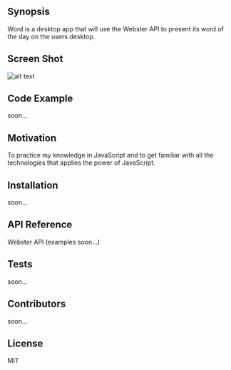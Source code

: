 ## Synopsis

Word is a desktop app that will use the Webster API to present its word of the day on the users desktop.

## Screen Shot
![alt text](http://i.imgur.com/LNMhsAA.png "Word app on my desktop")

## Code Example

soon...

## Motivation

To practice my knowledge in JavaScript and to get familiar with all the technologies that applies the power of JavaScript.

## Installation

soon...

## API Reference

Webster API (examples soon...)

## Tests

soon...

## Contributors

soon...

## License

MIT
